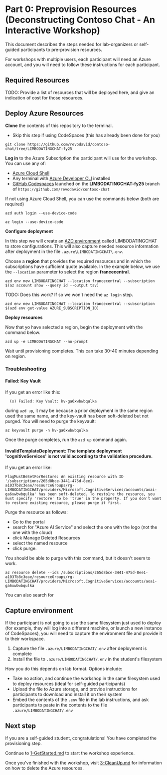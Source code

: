 # Part 0: Preprovision Resources (Deconstructing Contoso Chat - An Interactive Workshop)

This document describes the steps needed for lab-organizers or self-guided participants to pre-provision resources. 

For workshops with multiple users, each participant will need an Azure account, and you will need to follow these instructions for each participant.

## Required Resources

TODO: Provide a list of resources that will be deployed here, and give an indication of cost for those resources.

## Deploy Azure Resources

**Clone** the contents of this repository to the terminal. 
   * Skip this step if using CodeSpaces (this has already been done for you)

```
git clone https://github.com/revodavid/contoso-chat/tree/LIMBODATINGCHAT-fy25
```

**Log in** to the Azure Subscription the participant will use for the workshop. You can use any of:

   * [Azure Cloud Shell](https://learn.microsoft.com/azure/cloud-shell/overview)
   * Any terminal with [Azure Developer CLI](https://learn.microsoft.com/azure/developer/azure-developer-cli/) installed
   * [GitHub Codespaces](https://docs.github.com/codespaces/overview) launched on the **LIMBODATINGCHAT-fy25** branch of `https://github.com/revodavid/contoso-chat`

If not using Azure Cloud Shell, you can use the commands below (both are required)

```
azd auth login --use-device-code
```
```
az login --use-device-code
```

**Configure deployment**

In this step we will create an [AZD environment](https://learn.microsoft.com/azure/developer/azure-developer-cli/manage-environment-variables#environment-specific-env-file) called LIMBODATINGCHAT to store configurations. This will also capture needed resource information after deployment in the file `.azure\LIMBODATINGCHAT\.env`.

Choose a **region** that provides the required resources and in which the subscriptions have sufficient quote available. In the example below, we use the `--location` parameter to select the region **francecentral**.

```
azd env new LIMBODATINGCHAT --location francecentral --subscription $(az account show --query id --output tsv)
```

TODO: Does this work? If so we won't need the `az login` step.
```
azd env new LIMBODATINGCHAT --location francecentral --subscription $(azd env get-value AZURE_SUBSCRIPTION_ID)
```

**Deploy resources**

Now that yo have selected a region, begin the deployment with the command below. 

```
azd up -e LIMBODATINGCHAT --no-prompt
```

Wait until provisioning completes. This can take 30-40 minutes depending on region.

### Troubleshooting

#### Failed: Key Vault

If you get an error like this:

```
  (x) Failed: Key Vault: kv-ga6xwbwbqulka
```

during `azd up`, it may be because a prior deployment in the same region used the same name, and the key-vault has been soft-deleted but not purged. You will need to purge the keyvault:

```
az keyvault purge -n kv-ga6xwbwbqulka
```

Once the purge completes, run the `azd up` command again.

#### InvalidTemplateDeployment: The template deployment 'cognitiveServices' is not valid according to the validation procedure.

If you get an error like:
```
FlagMustBeSetForRestore: An existing resource with ID '/subscriptions/265d8bce-3441-475d-8ee1-a1037b8c3eae/resourceGroups/rg-LIMBODATINGCHAT/providers/Microsoft.CognitiveServices/accounts/aoai-ga6xwbwbqulka' has been soft-deleted. To resto1re the resource, you must specify 'restore' to be 'true' in the property. If you don't want to restore existing resource, please purge it first.
```

Purge the resource as follows:
* Go to the portal
* search for "Azure AI Service" and select the one with the logo (not the one with the cloud)
* click Manage Deleted Resources
* select the named resource
* click purge.

You should be able to purge with this command, but it doesn't seem to work.
```
az resource delete --ids /subscriptions/265d8bce-3441-475d-8ee1-a1037b8c3eae/resourceGroups/rg-LIMBODATINGCHAT/providers/Microsoft.CognitiveServices/accounts/aoai-ga6xwbwbqulka
```

You can also search for 



## Capture environment

If the participant is not going to use the same filesystem just used to deploy (for example, they will log into a different machine, or launch a new instance of CodeSpaces), you will need to capture the environment file and provide it to their workspace.

1. Capture the file `.azure/LIMBODATINGCHAT/.env` after deployment is complete
2. Install the file to `.azure/LIMBODATINGCHAT/.env` in the student's filesystem

How you do this depends on lab format. Options include:

* Take no action, and continue the workshop in the same filesystem used to deploy resources (ideal for self-guided participants)
* Upload the file to Azure storage, and provide instructions for participants to download and install it on their system
* Embed the contents of the `.env` file in the lab instructions, and ask participants to paste in the contents to the file `.azure/LIMBODATINGCHAT/.env`

## Next step

If you are a self-guided student, congratulations! You have completed the provisioning step.

Continue to [1-GetStarted.md](1-GetStarted.md) to start the workshop experience.

Once you've finished with the workshop, visit [3-CleanUp.md](3-CleanUp.md) for information on how to delete the Azure resources.